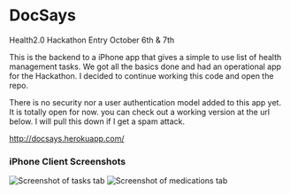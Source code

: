 DocSays
=========

Health2.0 Hackathon Entry October 6th & 7th

This is the backend to a iPhone app that gives a simple to use list of health management tasks.  We got all the basics done and had an operational app for the Hackathon.  I decided to continue working this code and open the repo.  

There is no security nor a user authentication model added to this app yet.  It is totally open for now.
you can check out a working version at the url below.  I will pull this down if I get a spam attack.

  http://docsays.herokuapp.com/

### iPhone Client Screenshots ###
![Screenshot of tasks tab][docsays_tasks]
![Screenshot of medications tab][docsays_meds]
  
[docsays_tasks]: https://github.com/chipski/discharge/blob/master/app/assets/images/docsays_task_iphone.png?raw=true 
[docsays_meds]: https://github.com/chipski/discharge/blob/master/app/assets/images/docsays_meds_iphone.png?raw=true 